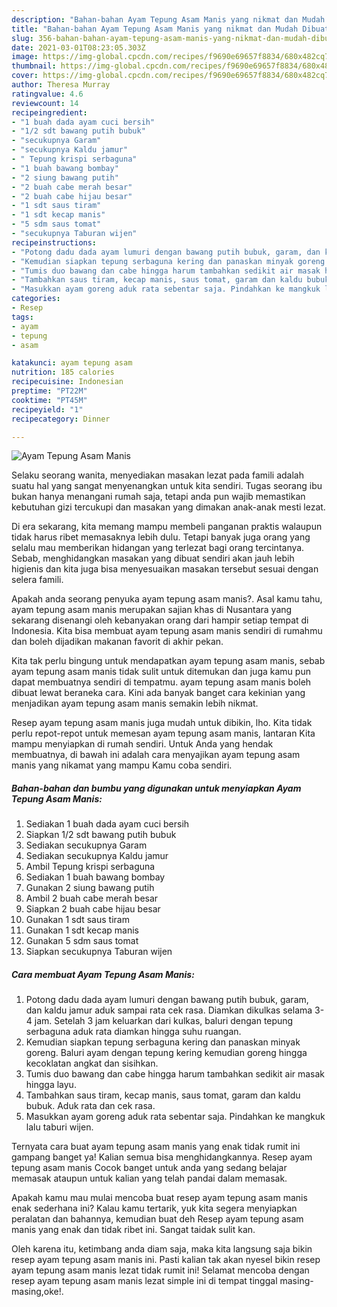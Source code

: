 ```yaml
---
description: "Bahan-bahan Ayam Tepung Asam Manis yang nikmat dan Mudah Dibuat"
title: "Bahan-bahan Ayam Tepung Asam Manis yang nikmat dan Mudah Dibuat"
slug: 356-bahan-bahan-ayam-tepung-asam-manis-yang-nikmat-dan-mudah-dibuat
date: 2021-03-01T08:23:05.303Z
image: https://img-global.cpcdn.com/recipes/f9690e69657f8834/680x482cq70/ayam-tepung-asam-manis-foto-resep-utama.jpg
thumbnail: https://img-global.cpcdn.com/recipes/f9690e69657f8834/680x482cq70/ayam-tepung-asam-manis-foto-resep-utama.jpg
cover: https://img-global.cpcdn.com/recipes/f9690e69657f8834/680x482cq70/ayam-tepung-asam-manis-foto-resep-utama.jpg
author: Theresa Murray
ratingvalue: 4.6
reviewcount: 14
recipeingredient:
- "1 buah dada ayam cuci bersih"
- "1/2 sdt bawang putih bubuk"
- "secukupnya Garam"
- "secukupnya Kaldu jamur"
- " Tepung krispi serbaguna"
- "1 buah bawang bombay"
- "2 siung bawang putih"
- "2 buah cabe merah besar"
- "2 buah cabe hijau besar"
- "1 sdt saus tiram"
- "1 sdt kecap manis"
- "5 sdm saus tomat"
- "secukupnya Taburan wijen"
recipeinstructions:
- "Potong dadu dada ayam lumuri dengan bawang putih bubuk, garam, dan kaldu jamur aduk sampai rata cek rasa. Diamkan dikulkas selama 3-4 jam. Setelah 3 jam keluarkan dari kulkas, baluri dengan tepung serbaguna aduk rata diamkan hingga suhu ruangan."
- "Kemudian siapkan tepung serbaguna kering dan panaskan minyak goreng. Baluri ayam dengan tepung kering kemudian goreng hingga kecoklatan angkat dan sisihkan."
- "Tumis duo bawang dan cabe hingga harum tambahkan sedikit air masak hingga layu."
- "Tambahkan saus tiram, kecap manis, saus tomat, garam dan kaldu bubuk. Aduk rata dan cek rasa."
- "Masukkan ayam goreng aduk rata sebentar saja. Pindahkan ke mangkuk lalu taburi wijen."
categories:
- Resep
tags:
- ayam
- tepung
- asam

katakunci: ayam tepung asam 
nutrition: 185 calories
recipecuisine: Indonesian
preptime: "PT22M"
cooktime: "PT45M"
recipeyield: "1"
recipecategory: Dinner

---
```



![Ayam Tepung Asam Manis](https://img-global.cpcdn.com/recipes/f9690e69657f8834/680x482cq70/ayam-tepung-asam-manis-foto-resep-utama.jpg)

Selaku seorang wanita, menyediakan masakan lezat pada famili adalah suatu hal yang sangat menyenangkan untuk kita sendiri. Tugas seorang ibu bukan hanya menangani rumah saja, tetapi anda pun wajib memastikan kebutuhan gizi tercukupi dan masakan yang dimakan anak-anak mesti lezat.

Di era  sekarang, kita memang mampu membeli panganan praktis walaupun tidak harus ribet memasaknya lebih dulu. Tetapi banyak juga orang yang selalu mau memberikan hidangan yang terlezat bagi orang tercintanya. Sebab, menghidangkan masakan yang dibuat sendiri akan jauh lebih higienis dan kita juga bisa menyesuaikan masakan tersebut sesuai dengan selera famili. 



Apakah anda seorang penyuka ayam tepung asam manis?. Asal kamu tahu, ayam tepung asam manis merupakan sajian khas di Nusantara yang sekarang disenangi oleh kebanyakan orang dari hampir setiap tempat di Indonesia. Kita bisa membuat ayam tepung asam manis sendiri di rumahmu dan boleh dijadikan makanan favorit di akhir pekan.

Kita tak perlu bingung untuk mendapatkan ayam tepung asam manis, sebab ayam tepung asam manis tidak sulit untuk ditemukan dan juga kamu pun dapat membuatnya sendiri di tempatmu. ayam tepung asam manis boleh dibuat lewat beraneka cara. Kini ada banyak banget cara kekinian yang menjadikan ayam tepung asam manis semakin lebih nikmat.

Resep ayam tepung asam manis juga mudah untuk dibikin, lho. Kita tidak perlu repot-repot untuk memesan ayam tepung asam manis, lantaran Kita mampu menyiapkan di rumah sendiri. Untuk Anda yang hendak membuatnya, di bawah ini adalah cara menyajikan ayam tepung asam manis yang nikamat yang mampu Kamu coba sendiri.

<!--inarticleads1-->

##### Bahan-bahan dan bumbu yang digunakan untuk menyiapkan Ayam Tepung Asam Manis:

1. Sediakan 1 buah dada ayam cuci bersih
1. Siapkan 1/2 sdt bawang putih bubuk
1. Sediakan secukupnya Garam
1. Sediakan secukupnya Kaldu jamur
1. Ambil  Tepung krispi serbaguna
1. Sediakan 1 buah bawang bombay
1. Gunakan 2 siung bawang putih
1. Ambil 2 buah cabe merah besar
1. Siapkan 2 buah cabe hijau besar
1. Gunakan 1 sdt saus tiram
1. Gunakan 1 sdt kecap manis
1. Gunakan 5 sdm saus tomat
1. Siapkan secukupnya Taburan wijen




<!--inarticleads2-->

##### Cara membuat Ayam Tepung Asam Manis:

1. Potong dadu dada ayam lumuri dengan bawang putih bubuk, garam, dan kaldu jamur aduk sampai rata cek rasa. Diamkan dikulkas selama 3-4 jam. Setelah 3 jam keluarkan dari kulkas, baluri dengan tepung serbaguna aduk rata diamkan hingga suhu ruangan.
1. Kemudian siapkan tepung serbaguna kering dan panaskan minyak goreng. Baluri ayam dengan tepung kering kemudian goreng hingga kecoklatan angkat dan sisihkan.
1. Tumis duo bawang dan cabe hingga harum tambahkan sedikit air masak hingga layu.
1. Tambahkan saus tiram, kecap manis, saus tomat, garam dan kaldu bubuk. Aduk rata dan cek rasa.
1. Masukkan ayam goreng aduk rata sebentar saja. Pindahkan ke mangkuk lalu taburi wijen.




Ternyata cara buat ayam tepung asam manis yang enak tidak rumit ini gampang banget ya! Kalian semua bisa menghidangkannya. Resep ayam tepung asam manis Cocok banget untuk anda yang sedang belajar memasak ataupun untuk kalian yang telah pandai dalam memasak.

Apakah kamu mau mulai mencoba buat resep ayam tepung asam manis enak sederhana ini? Kalau kamu tertarik, yuk kita segera menyiapkan peralatan dan bahannya, kemudian buat deh Resep ayam tepung asam manis yang enak dan tidak ribet ini. Sangat taidak sulit kan. 

Oleh karena itu, ketimbang anda diam saja, maka kita langsung saja bikin resep ayam tepung asam manis ini. Pasti kalian tak akan nyesel bikin resep ayam tepung asam manis lezat tidak rumit ini! Selamat mencoba dengan resep ayam tepung asam manis lezat simple ini di tempat tinggal masing-masing,oke!.

